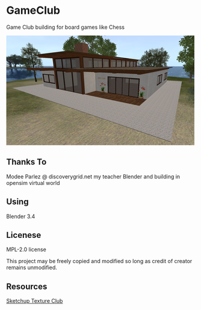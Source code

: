 # GameClub

Game Club building for board games like Chess

![Screenshot](https://github.com/zadium/GameClub.blender/blob/main/GameClubScreenshot.png)

## Thanks To

Modee Parlez @ discoverygrid.net my teacher Blender and building in opensim virtual world

## Using

Blender 3.4

## Licenese

MPL-2.0 license

This project may be freely copied and modified so long as credit of creator remains unmodified.

## Resources

[Sketchup Texture Club](https://www.sketchuptextureclub.com)
